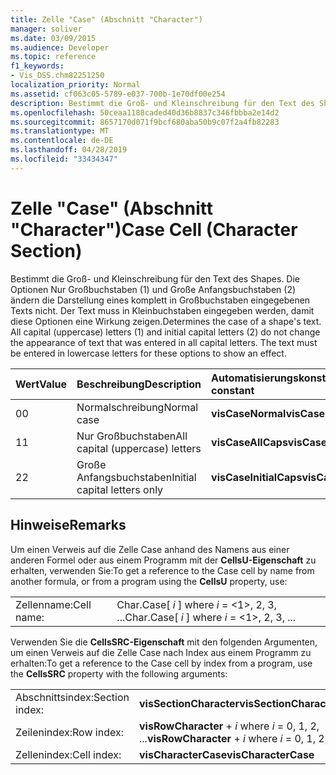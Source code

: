 ```yaml
---
title: Zelle "Case" (Abschnitt "Character")
manager: soliver
ms.date: 03/09/2015
ms.audience: Developer
ms.topic: reference
f1_keywords:
- Vis_DSS.chm82251250
localization_priority: Normal
ms.assetid: cf063c05-5789-e037-700b-1e70df00e254
description: Bestimmt die Groß- und Kleinschreibung für den Text des Shapes. Die Optionen Nur Großbuchstaben (1) und Große Anfangsbuchstaben (2) ändern die Darstellung eines komplett in Großbuchstaben eingegebenen Texts nicht. Der Text muss in Kleinbuchstaben eingegeben werden, damit diese Optionen eine Wirkung zeigen.
ms.openlocfilehash: 50ceaa1188caded40d36b8837c346fbbba2e14d2
ms.sourcegitcommit: 8657170d071f9bcf680aba50b9c07f2a4fb82283
ms.translationtype: MT
ms.contentlocale: de-DE
ms.lasthandoff: 04/28/2019
ms.locfileid: "33434347"
---
```

# <a name="case-cell-character-section"></a><span data-ttu-id="9d1a8-105">Zelle "Case" (Abschnitt "Character")</span><span class="sxs-lookup"><span data-stu-id="9d1a8-105">Case Cell (Character Section)</span></span>

<span data-ttu-id="9d1a8-p102">Bestimmt die Groß- und Kleinschreibung für den Text des Shapes. Die Optionen Nur Großbuchstaben (1) und Große Anfangsbuchstaben (2) ändern die Darstellung eines komplett in Großbuchstaben eingegebenen Texts nicht. Der Text muss in Kleinbuchstaben eingegeben werden, damit diese Optionen eine Wirkung zeigen.</span><span class="sxs-lookup"><span data-stu-id="9d1a8-p102">Determines the case of a shape's text. All capital (uppercase) letters (1) and initial capital letters (2) do not change the appearance of text that was entered in all capital letters. The text must be entered in lowercase letters for these options to show an effect.</span></span>
  
|<span data-ttu-id="9d1a8-109">**Wert**</span><span class="sxs-lookup"><span data-stu-id="9d1a8-109">**Value**</span></span>|<span data-ttu-id="9d1a8-110">**Beschreibung**</span><span class="sxs-lookup"><span data-stu-id="9d1a8-110">**Description**</span></span>|<span data-ttu-id="9d1a8-111">**Automatisierungskonstante**</span><span class="sxs-lookup"><span data-stu-id="9d1a8-111">**Automation constant**</span></span>|
|:-----|:-----|:-----|
| <span data-ttu-id="9d1a8-112">0</span><span class="sxs-lookup"><span data-stu-id="9d1a8-112">0</span></span>  <br/> | <span data-ttu-id="9d1a8-113">Normalschreibung</span><span class="sxs-lookup"><span data-stu-id="9d1a8-113">Normal case</span></span>  <br/> |<span data-ttu-id="9d1a8-114">**visCaseNormal**</span><span class="sxs-lookup"><span data-stu-id="9d1a8-114">**visCaseNormal**</span></span> <br/> |
| <span data-ttu-id="9d1a8-115">1</span><span class="sxs-lookup"><span data-stu-id="9d1a8-115">1</span></span>  <br/> | <span data-ttu-id="9d1a8-116">Nur Großbuchstaben</span><span class="sxs-lookup"><span data-stu-id="9d1a8-116">All capital (uppercase) letters</span></span>  <br/> |<span data-ttu-id="9d1a8-117">**visCaseAllCaps**</span><span class="sxs-lookup"><span data-stu-id="9d1a8-117">**visCaseAllCaps**</span></span> <br/> |
| <span data-ttu-id="9d1a8-118">2</span><span class="sxs-lookup"><span data-stu-id="9d1a8-118">2</span></span>  <br/> | <span data-ttu-id="9d1a8-119">Große Anfangsbuchstaben</span><span class="sxs-lookup"><span data-stu-id="9d1a8-119">Initial capital letters only</span></span>  <br/> |<span data-ttu-id="9d1a8-120">**visCaseInitialCaps**</span><span class="sxs-lookup"><span data-stu-id="9d1a8-120">**visCaseInitialCaps**</span></span> <br/> |
   
## <a name="remarks"></a><span data-ttu-id="9d1a8-121">Hinweise</span><span class="sxs-lookup"><span data-stu-id="9d1a8-121">Remarks</span></span>

<span data-ttu-id="9d1a8-122">Um einen Verweis auf die Zelle Case anhand des Namens aus einer anderen Formel oder aus einem Programm mit der **CellsU-Eigenschaft** zu erhalten, verwenden Sie:</span><span class="sxs-lookup"><span data-stu-id="9d1a8-122">To get a reference to the Case cell by name from another formula, or from a program using the **CellsU** property, use:</span></span> 
  
|||
|:-----|:-----|
| <span data-ttu-id="9d1a8-123">Zellenname:</span><span class="sxs-lookup"><span data-stu-id="9d1a8-123">Cell name:</span></span>  <br/> | <span data-ttu-id="9d1a8-124">Char.Case[  *i*  ] where  *i*  = <1>, 2, 3, ...</span><span class="sxs-lookup"><span data-stu-id="9d1a8-124">Char.Case[  *i*  ]            where  *i*  = <1>, 2, 3, ...</span></span>  <br/> |
   
<span data-ttu-id="9d1a8-125">Verwenden Sie die **CellsSRC-Eigenschaft** mit den folgenden Argumenten, um einen Verweis auf die Zelle Case nach Index aus einem Programm zu erhalten:</span><span class="sxs-lookup"><span data-stu-id="9d1a8-125">To get a reference to the Case cell by index from a program, use the **CellsSRC** property with the following arguments:</span></span> 
  
|||
|:-----|:-----|
| <span data-ttu-id="9d1a8-126">Abschnittsindex:</span><span class="sxs-lookup"><span data-stu-id="9d1a8-126">Section index:</span></span>  <br/> |<span data-ttu-id="9d1a8-127">**visSectionCharacter**</span><span class="sxs-lookup"><span data-stu-id="9d1a8-127">**visSectionCharacter**</span></span> <br/> |
| <span data-ttu-id="9d1a8-128">Zeilenindex:</span><span class="sxs-lookup"><span data-stu-id="9d1a8-128">Row index:</span></span>  <br/> |<span data-ttu-id="9d1a8-129">**visRowCharacter**  +   *i* where *i* = 0, 1, 2, ...</span><span class="sxs-lookup"><span data-stu-id="9d1a8-129">**visRowCharacter** +  *i*            where  *i*  = 0, 1, 2, ...</span></span>  <br/> |
| <span data-ttu-id="9d1a8-130">Zellenindex:</span><span class="sxs-lookup"><span data-stu-id="9d1a8-130">Cell index:</span></span>  <br/> |<span data-ttu-id="9d1a8-131">**visCharacterCase**</span><span class="sxs-lookup"><span data-stu-id="9d1a8-131">**visCharacterCase**</span></span> <br/> |
   

